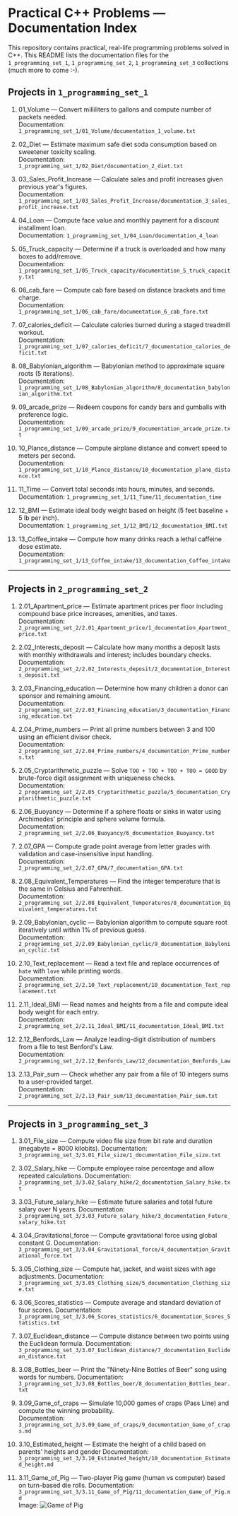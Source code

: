# Practical C++ Problems — Documentation Index

This repository contains practical, real-life programming problems solved in C++.
This README lists the documentation files for the `1_programming_set_1`, `1_programming_set_2`,
`1_programming_set_3` collections (much more to come :-).

## Projects in `1_programming_set_1`

1. 01_Volume — Convert milliliters to gallons and compute number of packets needed.  
   Documentation: `1_programming_set_1/01_Volume/documentation_1_volume.txt`

2. 02_Diet — Estimate maximum safe diet soda consumption based on sweetener toxicity scaling.  
   Documentation: `1_programming_set_1/02_Diet/documentation_2_diet.txt`

3. 03_Sales_Profit_Increase — Calculate sales and profit increases given previous year's figures.  
   Documentation: `1_programming_set_1/03_Sales_Profit_Increase/documentation_3_sales_profit_increase.txt`

4. 04_Loan — Compute face value and monthly payment for a discount installment loan.  
   Documentation: `1_programming_set_1/04_Loan/documentation_4_loan`

5. 05_Truck_capacity — Determine if a truck is overloaded and how many boxes to add/remove.  
   Documentation: `1_programming_set_1/05_Truck_capacity/documentation_5_truck_capacity.txt`

6. 06_cab_fare — Compute cab fare based on distance brackets and time charge.  
   Documentation: `1_programming_set_1/06_cab_fare/documentation_6_cab_fare.txt`

7. 07_calories_deficit — Calculate calories burned during a staged treadmill workout.  
   Documentation: `1_programming_set_1/07_calories_deficit/7_documentation_calories_deficit.txt`

8. 08_Babylonian_algorithm — Babylonian method to approximate square roots (5 iterations).  
   Documentation: `1_programming_set_1/08_Babylonian_algorithm/8_documentation_babylonian_algorithm.txt`

9. 09_arcade_prize — Redeem coupons for candy bars and gumballs with preference logic.  
   Documentation: `1_programming_set_1/09_arcade_prize/9_documentation_arcade_prize.txt`

10. 10_Plance_distance — Compute airplane distance and convert speed to meters per second.  
    Documentation: `1_programming_set_1/10_Plance_distance/10_documentation_plane_distance.txt`

11. 11_Time — Convert total seconds into hours, minutes, and seconds.  
    Documentation: `1_programming_set_1/11_Time/11_documentation_time`

12. 12_BMI — Estimate ideal body weight based on height (5 feet baseline + 5 lb per inch).  
    Documentation: `1_programming_set_1/12_BMI/12_documentation_BMI.txt`

13. 13_Coffee_intake — Compute how many drinks reach a lethal caffeine dose estimate.  
    Documentation: `1_programming_set_1/13_Coffee_intake/13_documentation_Coffee_intake`

---

## Projects in `2_programming_set_2`

1. 2.01_Apartment_price — Estimate apartment prices per floor including compound base price increases, amenities, and taxes.  
   Documentation: `2_programming_set_2/2.01_Apartment_price/1_documentation_Apartment_price.txt`

2. 2.02_Interests_deposit — Calculate how many months a deposit lasts with monthly withdrawals and interest; includes boundary checks.  
   Documentation: `2_programming_set_2/2.02_Interests_deposit/2_documentation_Interests_deposit.txt`

3. 2.03_Financing_education — Determine how many children a donor can sponsor and remaining amount.  
   Documentation: `2_programming_set_2/2.03_Financing_education/3_documentation_Financing_education.txt`

4. 2.04_Prime_numbers — Print all prime numbers between 3 and 100 using an efficient divisor check.  
   Documentation: `2_programming_set_2/2.04_Prime_numbers/4_documentation_Prime_numbers.txt`

5. 2.05_Cryptarithmetic_puzzle — Solve `TOO + TOO + TOO + TOO = GOOD` by brute-force digit assignment with uniqueness checks.  
   Documentation: `2_programming_set_2/2.05_Cryptarithmetic_puzzle/5_documentation_Cryptarithmetic_puzzle.txt`

6. 2.06_Buoyancy — Determine if a sphere floats or sinks in water using Archimedes' principle and sphere volume formula.  
   Documentation: `2_programming_set_2/2.06_Buoyancy/6_documentation_Buoyancy.txt`

7. 2.07_GPA — Compute grade point average from letter grades with validation and case-insensitive input handling.  
   Documentation: `2_programming_set_2/2.07_GPA/7_documentation_GPA.txt`

8. 2.08_Equivalent_Temperatures — Find the integer temperature that is the same in Celsius and Fahrenheit.  
   Documentation: `2_programming_set_2/2.08_Equivalent_Temperatures/8_documentation_Equivalent_temperatures.txt`

9. 2.09_Babylonian_cyclic — Babylonian algorithm to compute square root iteratively until within 1% of previous guess.  
   Documentation: `2_programming_set_2/2.09_Babylonian_cyclic/9_documentation_Babylonian_cyclic.txt`

10. 2.10_Text_replacement — Read a text file and replace occurrences of `hate` with `love` while printing words.  
    Documentation: `2_programming_set_2/2.10_Text_replacement/10_documentation_Text_replacement.txt`

11. 2.11_Ideal_BMI — Read names and heights from a file and compute ideal body weight for each entry.  
    Documentation: `2_programming_set_2/2.11_Ideal_BMI/11_documentation_Ideal_BMI.txt`

12. 2.12_Benfords_Law — Analyze leading-digit distribution of numbers from a file to test Benford's Law.  
    Documentation: `2_programming_set_2/2.12_Benfords_Law/12_documentation_Benfords_Law`

13. 2.13_Pair_sum — Check whether any pair from a file of 10 integers sums to a user-provided target.  
    Documentation: `2_programming_set_2/2.13_Pair_sum/13_documentation_Pair_sum.txt`

---

## Projects in `3_programming_set_3`

1. 3.01_File_size — Compute video file size from bit rate and duration (megabyte = 8000 kilobits).
   Documentation: `3_programming_set_3/3.01_File_size/1_documentation_File_size.txt`

2. 3.02_Salary_hike — Compute employee raise percentage and allow repeated calculations.
   Documentation: `3_programming_set_3/3.02_Salary_hike/2_documentation_Salary_hike.txt`

3. 3.03_Future_salary_hike — Estimate future salaries and total future salary over N years.
   Documentation: `3_programming_set_3/3.03_Future_salary_hike/3_documentation_Future_salary_hike.txt`

4. 3.04_Gravitational_force — Compute gravitational force using global constant G.
   Documentation: `3_programming_set_3/3.04_Gravitational_force/4_documentation_Gravitational_force.txt`

5. 3.05_Clothing_size — Compute hat, jacket, and waist sizes with age adjustments.
   Documentation: `3_programming_set_3/3.05_Clothing_size/5_documentation_Clothing_size.txt`

6. 3.06_Scores_statistics — Compute average and standard deviation of four scores.
   Documentation: `3_programming_set_3/3.06_Scores_statistics/6_documentation_Scores_Statistics.txt`

7. 3.07_Euclidean_distance — Compute distance between two points using the Euclidean formula.
   Documentation: `3_programming_set_3/3.07_Euclidean_distance/7_documentation_Euclidean_distance.txt`

8. 3.08_Bottles_beer — Print the "Ninety-Nine Bottles of Beer" song using words for numbers.
   Documentation: `3_programming_set_3/3.08_Bottles_beer/8_documentation_Bottles_bear.txt`

9. 3.09_Game_of_craps — Simulate 10,000 games of craps (Pass Line) and compute the winning probability.  
   Documentation: `3_programming_set_3/3.09_Game_of_craps/9_documentation_Game_of_craps.md`

10. 3.10_Estimated_height — Estimate the height of a child based on parents' heights and gender
    Documentation: `3_programming_set_3/3.10_Estimated_height/10_documentation_Estimated_height.md`

11. 3.11_Game_of_Pig — Two-player Pig game (human vs computer) based on turn-based die rolls.
    Documentation: `3_programming_set_3/3.11_Game_of_Pig/11_documentation_Game_of_Pig.md`  
    Image: ![Game of Pig](3_programming_set_3/3.11_Game_of_Pig/GameOfPig.PNG)



